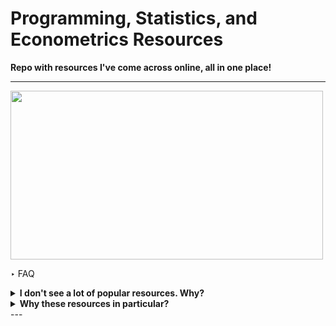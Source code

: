 # Programming, Statistics, and Econometrics Resources
**Repo with resources I've come across online, all in one place!**

--- 
<img src="Images/thumbnail.png" width="500" height="270" /> 

‣ FAQ <br/> 

<details close>
<summary><b>I don't see a lot of popular resources. Why?</b></summary>
<br>
- Still working on adding as many resources as I can when I have the time to (and find any new ones)
</details>

<details close>
<summary><b>Why these resources in particular?</b></summary>
<br>
- The topics interest me and will help me keep track of my progress and learning as well. 
 <br>
- Having everything in one place makes it much easier to find resources when I need to without having to search all my saved/bookmarked resources (that's probably not organised well too!)
</details>
---  
